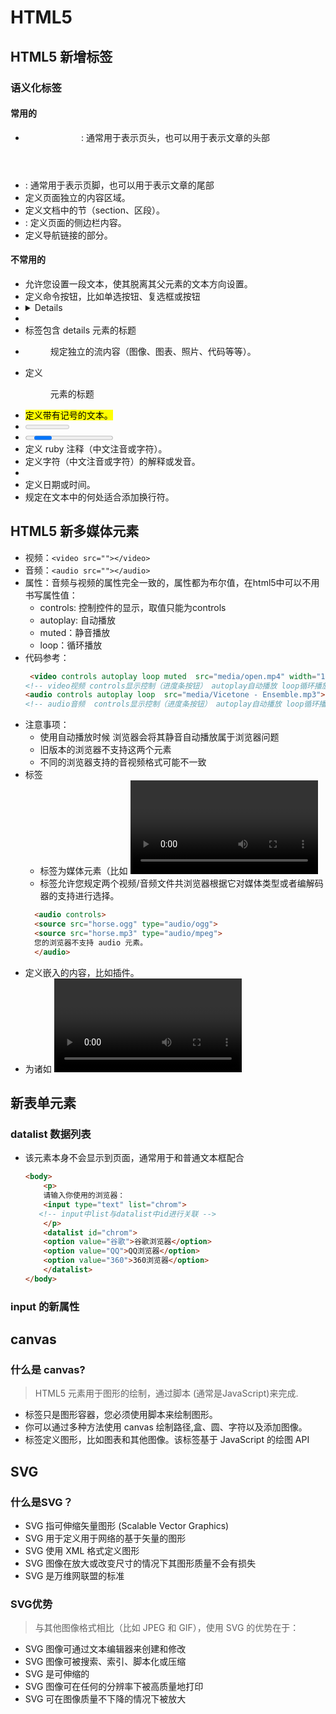 # HTML5

## HTML5 新增标签

### 语义化标签

#### 常用的
- <header>: 通常用于表示页头，也可以用于表示文章的头部
- <footer>: 通常用于表示页脚，也可以用于表示文章的尾部
- <article>	定义页面独立的内容区域。
- <section>	定义文档中的节（section、区段）。
- <aside>: 定义页面的侧边栏内容。
- <nav>	定义导航链接的部分。
  
#### 不常用的
- <bdi>	允许您设置一段文本，使其脱离其父元素的文本方向设置。
- <command>	定义命令按钮，比如单选按钮、复选框或按钮
- <details>	用于描述文档或文档某个部分的细节
- <dialog>	定义对话框，比如提示框
- <summary>	标签包含 details 元素的标题
- <figure>	规定独立的流内容（图像、图表、照片、代码等等）。
- <figcaption>	定义 <figure> 元素的标题
- <mark>	定义带有记号的文本。
- <meter>	定义度量衡。仅用于已知最大和最小值的度量。
- <progress>	定义任何类型的任务的进度。
- <ruby>	定义 ruby 注释（中文注音或字符）。
- <rt>	定义字符（中文注音或字符）的解释或发音。
- <rp>	在 ruby 注释中使用，定义不支持 ruby 元素的浏览器所显示的内容。
- <time>	定义日期或时间。
- <wbr>	规定在文本中的何处适合添加换行符。


## HTML5 新多媒体元素 
- 视频：`<video src=""></video>`
- 音频：`<audio src=""></audio>`
- 属性：音频与视频的属性完全一致的，属性都为布尔值，在html5中可以不用书写属性值：
  - controls: 控制控件的显示，取值只能为controls
  - autoplay: 自动播放
  - muted：静音播放
  - loop：循环播放
- 代码参考：
  ```html
   <video controls autoplay loop muted  src="media/open.mp4" width="1500px"></video> 
  <!-- video视频 controls显示控制（进度条按钮） autoplay自动播放 loop循环播放 muted静音自动播放 -->
  <audio controls autoplay loop  src="media/Vicetone - Ensemble.mp3"></audio>
  <!-- audio音频  controls显示控制（进度条按钮） autoplay自动播放 loop循环播放-->
  ```
- 注意事项：
  - 使用自动播放时候 浏览器会将其静音自动播放属于浏览器问题
  - 旧版本的浏览器不支持这两个元素
  - 不同的浏览器支持的音视频格式可能不一致
- <source> 标签
  - <source> 标签为媒体元素（比如 <video> 和 <audio>）定义媒体资源。
  - <source> 标签允许您规定两个视频/音频文件共浏览器根据它对媒体类型或者编解码器的支持进行选择。
  ```html
    <audio controls>
    <source src="horse.ogg" type="audio/ogg">
    <source src="horse.mp3" type="audio/mpeg">
    您的浏览器不支持 audio 元素。
    </audio>
  ```
- <embed>	定义嵌入的内容，比如插件。
- <track>	为诸如 <video> 和 <audio> 元素之类的媒介规定外部文本轨道。举例：视频的字幕


## 新表单元素

### datalist  数据列表
- 该元素本身不会显示到页面，通常用于和普通文本框配合
    ```html
    <body>
        <p>
        请输入你使用的浏览器：
        <input type="text" list="chrom">
       <!-- input中list与datalist中id进行关联 -->
        </p>
        <datalist id="chrom">
        <option value="谷歌">谷歌浏览器</option>
        <option value="QQ">QQ浏览器</option>
        <option value="360">360浏览器</option>
        </datalist>
    </body>
    ```

### input 的新属性

## canvas

### 什么是 canvas?
> HTML5 <canvas> 元素用于图形的绘制，通过脚本 (通常是JavaScript)来完成.
- <canvas> 标签只是图形容器，您必须使用脚本来绘制图形。
- 你可以通过多种方法使用 canvas 绘制路径,盒、圆、字符以及添加图像。
- <canvas>	标签定义图形，比如图表和其他图像。该标签基于 JavaScript 的绘图 API

## SVG

### 什么是SVG？
- SVG 指可伸缩矢量图形 (Scalable Vector Graphics)
- SVG 用于定义用于网络的基于矢量的图形
- SVG 使用 XML 格式定义图形
- SVG 图像在放大或改变尺寸的情况下其图形质量不会有损失
- SVG 是万维网联盟的标准
### SVG优势
>与其他图像格式相比（比如 JPEG 和 GIF），使用 SVG 的优势在于：
- SVG 图像可通过文本编辑器来创建和修改
- SVG 图像可被搜索、索引、脚本化或压缩
- SVG 是可伸缩的
- SVG 图像可在任何的分辨率下被高质量地打印
- SVG 可在图像质量不下降的情况下被放大












